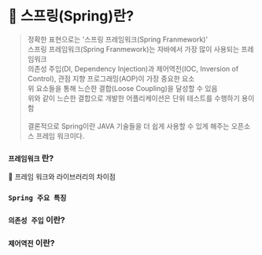 # 📢 스프링(Spring)란?
> 정확한 표현으로는 '스프링 프레임워크(Spring Franmework)' <br/>
스프링 프레임워크(Spring Franmework)는 자바에서 가장 많이 사용되는 프레임워크  <br/>
의존성 주입(DI, Dependency Injection)과 제어역전(IOC, Inversion of Control), 관점 지향 프로그래밍(AOP)이 가장 중요한 요소 <br />
위 요소들을 통해 느슨한 결합(Loose Coupling)을 달성할 수 있음 <br/>
위와 같이 느슨한 결합으로 개발한 어플리케이션은 단위 테스트를 수행하기 용이함 <br/>
> <br/>
> 결론적으로 Spring이란 JAVA 기술들을 더 쉽게 사용할 수 있게 해주는 오픈소스 프레임 워크이다.


### `프레임워크` 란?

📒  프레임 워크와 라이브러리의 차이점

### `Spring 주요 특징` 

### `의존성 주입` 이란?

### `제어역전` 이란?





 